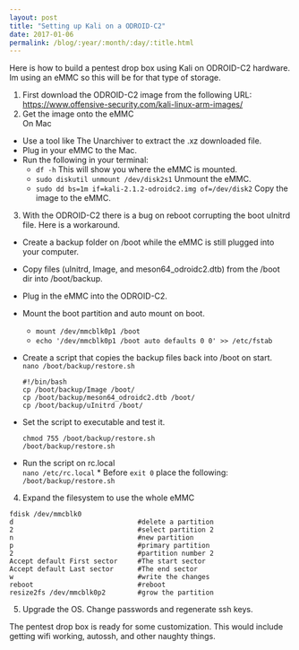 ```yaml
---
layout: post
title: "Setting up Kali on a ODROID-C2"
date: 2017-01-06
permalink: /blog/:year/:month/:day/:title.html
---
```

Here is how to build a pentest drop box using Kali on ODROID-C2 hardware. Im using an eMMC so this will be for that type of storage.

1. First download the ODROID-C2 image from the following URL:  
https://www.offensive-security.com/kali-linux-arm-images/
2.  Get the image onto the eMMC  
On Mac
  * Use a tool like The Unarchiver to extract the .xz downloaded file.  
  * Plug in your eMMC to the Mac.  
  * Run the following in your terminal:  
      * `df -h` This will show you where the eMMC is mounted.
      * `sudo diskutil unmount /dev/disk2s1` Unmount the eMMC.
      * `sudo dd bs=1m if=kali-2.1.2-odroidc2.img of=/dev/disk2` Copy the image to the eMMC.
3. With the ODROID-C2 there is a bug on reboot corrupting the boot uInitrd file. Here is a workaround.
  * Create a backup folder on /boot while the eMMC is still plugged into your computer.
  * Copy files (uInitrd, Image, and meson64_odroidc2.dtb) from the /boot dir into /boot/backup.
  * Plug in the eMMC into the ODROID-C2.
  * Mount the boot partition and auto mount on boot.
      * `mount /dev/mmcblk0p1 /boot`
      * `echo '/dev/mmcblk0p1 /boot auto defaults 0 0' >> /etc/fstab`
  * Create a script that copies the backup files back into /boot on start.  
      `nano /boot/backup/restore.sh`

      ```
      #!/bin/bash
      cp /boot/backup/Image /boot/
      cp /boot/backup/meson64_odroidc2.dtb /boot/
      cp /boot/backup/uInitrd /boot/
      ```

  * Set the script to executable and test it.

      ```
      chmod 755 /boot/backup/restore.sh  
      /boot/backup/restore.sh  
      ```

  * Run the script on rc.local  
  `nano /etc/rc.local`
        * Before `exit 0` place the following:  
        `/boot/backup/restore.sh`
4. Expand the filesystem to use the whole eMMC  

  ```
  fdisk /dev/mmcblk0
  d                               #delete a partition
  2                               #select partition 2
  n                               #new partition
  p                               #primary partition
  2                               #partition number 2
  Accept default First sector     #The start sector
  Accept default Last sector      #The end sector
  w                               #write the changes
  reboot                          #reboot
  resize2fs /dev/mmcblk0p2        #grow the partition
  ```

5. Upgrade the OS. Change passwords and regenerate ssh keys.  

The pentest drop box is ready for some customization. This would include getting wifi working, autossh, and other naughty things.
